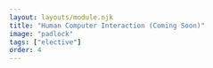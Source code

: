 ```yaml
---
layout: layouts/module.njk
title: "Human Computer Interaction (Coming Soon)"
image: "padlock"
tags: ["elective"]
order: 4
---
```

